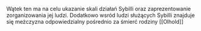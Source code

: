 Wątek ten ma na celu ukazanie skali działań Sybilli oraz zaprezentowanie zorganizowania jej ludzi. Dodatkowo wsród ludzi służących Sybilli znajduje się meżczyzna odpowiedzialny pośrednio za śmierć rodziny [[Olhold]]